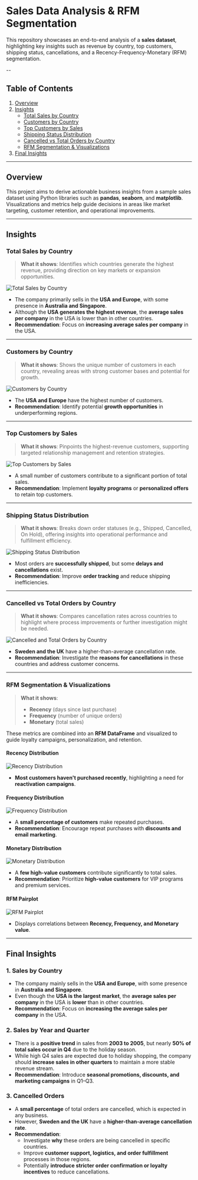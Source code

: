 # Sales Data Analysis & RFM Segmentation

This repository showcases an end-to-end analysis of a **sales dataset**, highlighting key insights such as revenue by country, top customers, shipping status, cancellations, and a Recency-Frequency-Monetary (RFM) segmentation.

--

## Table of Contents
1. [Overview](#overview)
2. [Insights](#insights)
   - [Total Sales by Country](#total-sales-by-country)
   - [Customers by Country](#customers-by-country)
   - [Top Customers by Sales](#top-customers-by-sales)
   - [Shipping Status Distribution](#shipping-status-distribution)
   - [Cancelled vs Total Orders by Country](#cancelled-vs-total-orders-by-country)
   - [RFM Segmentation & Visualizations](#rfm-segmentation--visualizations)
3. [Final Insights](#final-insights)

---

## Overview

This project aims to derive actionable business insights from a sample sales dataset using Python libraries such as **pandas**, **seaborn**, and **matplotlib**. Visualizations and metrics help guide decisions in areas like market targeting, customer retention, and operational improvements.

---

## Insights

### Total Sales by Country
> **What it shows**: Identifies which countries generate the highest revenue, providing direction on key markets or expansion opportunities.

![Total Sales by Country](plots/sales_by_country.png)

- The company primarily sells in the **USA and Europe**, with some presence in **Australia and Singapore**.
- Although the **USA generates the highest revenue**, the **average sales per company** in the USA is lower than in other countries.
- **Recommendation**: Focus on **increasing average sales per company** in the USA.

---

### Customers by Country
> **What it shows**: Shows the unique number of customers in each country, revealing areas with strong customer bases and potential for growth.

![Customers by Country](plots/sales_by_country.png)

- The **USA and Europe** have the highest number of customers.
- **Recommendation**: Identify potential **growth opportunities** in underperforming regions.

---

### Top Customers by Sales
> **What it shows**: Pinpoints the highest-revenue customers, supporting targeted relationship management and retention strategies.

![Top Customers by Sales](plots/top_customers_by_sales.png)

- A small number of customers contribute to a significant portion of total sales.
- **Recommendation**: Implement **loyalty programs** or **personalized offers** to retain top customers.

---

### Shipping Status Distribution
> **What it shows**: Breaks down order statuses (e.g., Shipped, Cancelled, On Hold), offering insights into operational performance and fulfillment efficiency.

![Shipping Status Distribution](plots/shipping_status.png)

- Most orders are **successfully shipped**, but some **delays and cancellations** exist.
- **Recommendation**: Improve **order tracking** and reduce shipping inefficiencies.

---

### Cancelled vs Total Orders by Country
> **What it shows**: Compares cancellation rates across countries to highlight where process improvements or further investigation might be needed.

![Cancelled and Total Orders by Country](plots/orders_by_country.png)

- **Sweden and the UK** have a higher-than-average cancellation rate.
- **Recommendation**: Investigate the **reasons for cancellations** in these countries and address customer concerns.

---

### RFM Segmentation & Visualizations
> **What it shows**:
> - **Recency** (days since last purchase)
> - **Frequency** (number of unique orders)
> - **Monetary** (total sales)

These metrics are combined into an **RFM DataFrame** and visualized to guide loyalty campaigns, personalization, and retention.

#### Recency Distribution
![Recency Distribution](plots/recency_distribution.png)

- **Most customers haven't purchased recently**, highlighting a need for **reactivation campaigns**.

#### Frequency Distribution
![Frequency Distribution](plots/frequency_distribution.png)

- A **small percentage of customers** make repeated purchases.
- **Recommendation**: Encourage repeat purchases with **discounts and email marketing**.

#### Monetary Distribution
![Monetary Distribution](plots/monetary_distribution.png)

- A **few high-value customers** contribute significantly to total sales.
- **Recommendation**: Prioritize **high-value customers** for VIP programs and premium services.

#### RFM Pairplot
![RFM Pairplot](plots/rfm_pairplot.png)

- Displays correlations between **Recency, Frequency, and Monetary value**.

---

## Final Insights

### 1. **Sales by Country**
- The company mainly sells in the **USA and Europe**, with some presence in **Australia and Singapore**.
- Even though the **USA is the largest market**, the **average sales per company** in the USA is **lower** than in other countries.
- **Recommendation**: Focus on **increasing the average sales per company** in the USA.

### 2. **Sales by Year and Quarter**
- There is a **positive trend** in sales from **2003 to 2005**, but nearly **50% of total sales occur in Q4** due to the holiday season.
- While high Q4 sales are expected due to holiday shopping, the company should **increase sales in other quarters** to maintain a more stable revenue stream.
- **Recommendation**: Introduce **seasonal promotions, discounts, and marketing campaigns** in Q1–Q3.

### 3. **Cancelled Orders**
- A **small percentage** of total orders are cancelled, which is expected in any business.
- However, **Sweden and the UK** have a **higher-than-average cancellation rate**.
- **Recommendation**:
   - Investigate **why** these orders are being cancelled in specific countries.
   - Improve **customer support, logistics, and order fulfillment** processes in those regions.
   - Potentially **introduce stricter order confirmation or loyalty incentives** to reduce cancellations.
  